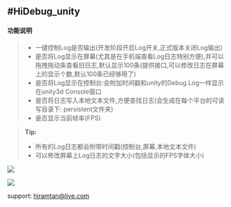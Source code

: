 #HiDebug_unity
----------
#### 功能说明
> - 一键控制Log是否输出(开发阶段开启Log开关,正式版本关闭Log输出)
> - 是否将Log显示在屏幕(尤其是在手机端查看Log日志特别方便),并可以拖拽拖动条查看旧日志,默认显示100条(提供接口,可以修改日志在屏幕上的显示个数,默认100条已经够用了)
> - 是否将Log显示在控制台:会附加时间戳和unity的Debug.Log一样显示在unity3d Console窗口
> - 是否将日志写入本地文本文件,方便查找日志(会生成在每个平台的可读写目录下: persistent文件夹)
> - 是否显示当前帧率(FPS)


> **Tip:**
> - 所有的Log日志都会附带时间戳(控制台,屏幕,本地文本文件)
> - 可以修改屏幕上Log日志的文字大小(包括显示的FPS字体大小)


[![](https://thumbnail0.baidupcs.com/thumbnail/da91dd57f2cc1f8b742093eab224313e?fid=506779508-250528-786500552375264&time=1494291600&rt=sh&sign=FDTAER-DCb740ccc5511e5e8fedcff06b081203-vsQFbEJ7J6lso0MINuaFDLIha2g%3D&expires=8h&chkv=0&chkbd=0&chkpc=&dp-logid=2978275965688712209&dp-callid=0&size=c710_u400&quality=100)](https://thumbnail0.baidupcs.com/thumbnail/da91dd57f2cc1f8b742093eab224313e?fid=506779508-250528-786500552375264&time=1494291600&rt=sh&sign=FDTAER-DCb740ccc5511e5e8fedcff06b081203-vsQFbEJ7J6lso0MINuaFDLIha2g%3D&expires=8h&chkv=0&chkbd=0&chkpc=&dp-logid=2978275965688712209&dp-callid=0&size=c710_u400&quality=100)

[![](https://thumbnail0.baidupcs.com/thumbnail/096cc805b324b2f852ca821daced0005?fid=506779508-250528-634538772389583&time=1494291600&rt=sh&sign=FDTAER-DCb740ccc5511e5e8fedcff06b081203-tCehvoAlxj552fHe0iVFYNdPMFc%3D&expires=8h&chkv=0&chkbd=0&chkpc=&dp-logid=2978299872572991671&dp-callid=0&size=c710_u400&quality=100)](https://thumbnail0.baidupcs.com/thumbnail/096cc805b324b2f852ca821daced0005?fid=506779508-250528-634538772389583&time=1494291600&rt=sh&sign=FDTAER-DCb740ccc5511e5e8fedcff06b081203-tCehvoAlxj552fHe0iVFYNdPMFc%3D&expires=8h&chkv=0&chkbd=0&chkpc=&dp-logid=2978299872572991671&dp-callid=0&size=c710_u400&quality=100)


support: hiramtan@live.com

